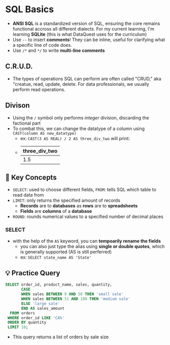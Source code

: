 # SQL Basics
- **ANSI SQL** is a standardized version of SQL, ensuring the core remains functional accross all different dialects. For my current learning, I'm learning **SQLite** (this is what DataQuest uses for the curriculum)
- Use ```--``` to insert **comments**! They can be inline, useful for clarifying what a specific line of code does. 
- Use ```/*``` and ```*/``` to write **multi-line comments**

## C.R.U.D.
* The types of operations SQL can perform are often called "CRUD," aka "creatue, read, update, delete. For data professionals, we usually perform read operations. 

## Divison
- Using the ```/``` symbol only performs *integer* division, discarding the factional part
- To combat this, we can change the datatype of a column using ```CAST(column AS new_datatype)```
  - ex: ```CAST(3 AS REAL) / 2 AS three_div_two``` will print:
  - | three_div_two | 
    | ------------- |
    | 1.5           | 
 




## 🧠 Key Concepts
- `SELECT`: used to choose different fields, `FROM`: tells SQL which table to read data from
- `LIMIT`: only returns the specified amount of records
  - **Records** are to **databases** as **rows** are to **spreadsheets**
  - **Fields** are **columns** of a **database**
- `ROUND`: rounds numerical values to a specified number of decimal places

### SELECT
- with the help of the ```AS``` keyword, you can **tempoarily rename the fields**
  - you can also just type the alias using **single or double quotes**, which is generally supported (AS is still perferred) 
  - ex: ```SELECT state_name AS 'State'```

## 💡 Practice Query
```sql
SELECT order_id, product_name, sales, quantity,
       CASE 
       WHEN sales BETWEEN 0 AND 50 THEN 'small sale'
       WHEN sales BETWEEN 51 AND 100 THEN 'medium sale'
       ELSE 'large sale'
       END AS sales_amount                        
  FROM orders
 WHERE order_id LIKE 'CA%'
 ORDER BY quantity
 LIMIT 10;
```
* This query returns a list of orders by sale size
